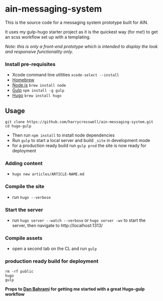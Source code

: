 # ain-messaging-system

This is the source code for a messaging system prototype built for AIN.

It uses my gulp-hugo starter project as it is the quickest way (for me!) to get an scss workflow set up with a templating.

_Note: this is only a front-end prototype which is intended to display the look and responsive functionality only._

### Install pre-requisites

- Xcode command line utilities `xcode-select --install`
- [Homebrew](http://brew.sh/)
- [Node.js](http://nodejs.org/) `brew install node`
- [Gulp](http://gulpjs.com/) `npm install -g gulp`
- [Hugo](https://gohugo.io/) `brew install hugo`

## Usage

```
git clone https://github.com/harrycresswell/ain-messaging-system.git
cd hugo-gulp
```
- Then run `npm install` to install node dependencies
- Run `gulp` to start a local server and build `_site` in development mode
- for a production ready build run `gulp prod`
the site is now ready for deployment

### Adding content
- `hugo new articles/ARTICLE-NAME.md`

### Compile the site
- run `hugo --verbose`

### Start the server
- run `hugo server --watch --verbose` or `hugo server -wv` to start the server, then navigate to http://localhost:1313/

### Compile assets
- open a second tab on the CL and run `gulp`

### production ready build for deployment
```
rm -rf public
hugo
gulp
```

**Props to [Dan Bahrami](http://danbahrami.io/articles/building-a-production-website-with-hugo-and-gulp-js/) for getting me started with a great Hugo-gulp workflow**
